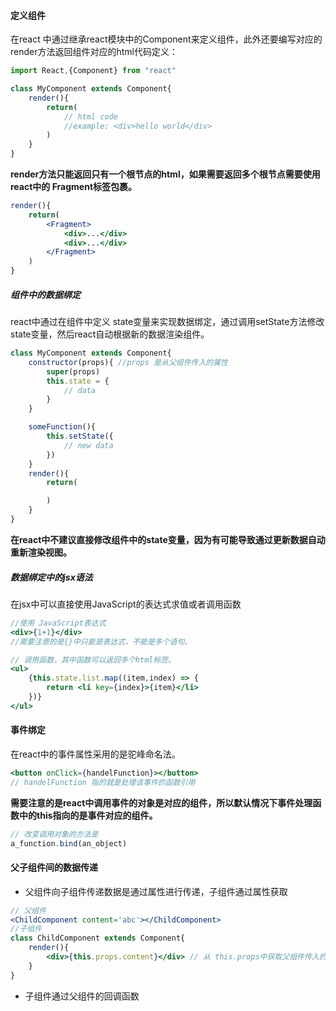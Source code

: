 #### 定义组件

在react 中通过继承react模块中的Component来定义组件，此外还要编写对应的render方法返回组件对应的html代码定义：

```jsx
import React,{Component} from "react"

class MyComponent extends Component{
    render(){
        return(
            // html code
            //example: <div>hello world</div>
        )
    }
}
```

**render方法只能返回只有一个根节点的html，如果需要返回多个根节点需要使用 react中的 Fragment标签包裹。**

```jsx
render(){
    return(
        <Fragment>
            <div>...</div>
            <div>...</div>
        </Fragment>
    )
}
```

##### 组件中的数据绑定

react中通过在组件中定义 state变量来实现数据绑定，通过调用setState方法修改state变量，然后react自动根据新的数据渲染组件。

```jsx
class MyComponent extends Component{
    constructor(props){ //props 是从父组件传入的属性
        super(props)
        this.state = {
            // data
        }
    }

    someFunction(){
        this.setState({
            // new data
        })
    }
    render(){
        return(

        )
    }
}
```

**在react中不建议直接修改组件中的state变量，因为有可能导致通过更新数据自动重新渲染视图。**

##### 数据绑定中的jsx语法

在jsx中可以直接使用JavaScript的表达式求值或者调用函数

```jsx
//使用 JavaScript表达式
<div>{1+1}</div>
//需要注意的是{}中只能是表达式，不能是多个语句。

// 调用函数，其中函数可以返回多个html标签。
<ul>
    {this.state.list.map((item,index) => {
        return <li key={index}>{item}</li>
    })}
</ul>
```

#### 事件绑定

在react中的事件属性采用的是驼峰命名法。

```jsx
<button onClick={handelFunction}></button>
// handelFunction 指的就是处理该事件的函数引用
```

**需要注意的是react中调用事件的对象是对应的组件，所以默认情况下事件处理函数中的this指向的是事件对应的组件。**

```jsx
// 改变调用对象的方法是
a_function.bind(an_object)
```

#### 父子组件间的数据传递

- 父组件向子组件传递数据是通过属性进行传递，子组件通过属性获取

```jsx
// 父组件
<ChildComponent content='abc'></ChildComponent>
//子组件
class ChildComponent extends Component{
    render(){
        <div>{this.props.content}</div> // 从 this.props中获取父组件传入的属性值
    }
}
```

- 子组件通过父组件的回调函数
